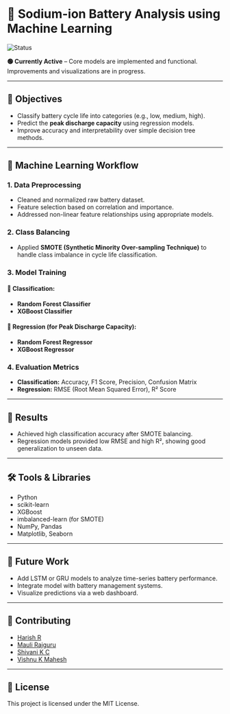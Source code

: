 # 🔋 Sodium-ion Battery Analysis using Machine Learning

![Status](https://img.shields.io/badge/Status-Working-brightgreen?style=flat-square&logo=github)

**🟢 Currently Active** – Core models are implemented and functional. Improvements and visualizations are in progress.

---

## 📌 Objectives

- Classify battery cycle life into categories (e.g., low, medium, high).
- Predict the **peak discharge capacity** using regression models.
- Improve accuracy and interpretability over simple decision tree methods.

---

## 🧠 Machine Learning Workflow

### 1. **Data Preprocessing**
- Cleaned and normalized raw battery dataset.
- Feature selection based on correlation and importance.
- Addressed non-linear feature relationships using appropriate models.

### 2. **Class Balancing**
- Applied **SMOTE (Synthetic Minority Over-sampling Technique)** to handle class imbalance in cycle life classification.

### 3. **Model Training**
#### 🔹 Classification:
- **Random Forest Classifier**
- **XGBoost Classifier**

#### 🔹 Regression (for Peak Discharge Capacity):
- **Random Forest Regressor**
- **XGBoost Regressor**

### 4. **Evaluation Metrics**
- **Classification:** Accuracy, F1 Score, Precision, Confusion Matrix
- **Regression:** RMSE (Root Mean Squared Error), R² Score

---

## 🧪 Results

- Achieved high classification accuracy after SMOTE balancing.
- Regression models provided low RMSE and high R², showing good generalization to unseen data.

---

## 🛠 Tools & Libraries

- Python
- scikit-learn
- XGBoost
- imbalanced-learn (for SMOTE)
- NumPy, Pandas
- Matplotlib, Seaborn

---

## 🚀 Future Work

- Add LSTM or GRU models to analyze time-series battery performance.
- Integrate model with battery management systems.
- Visualize predictions via a web dashboard.

---

## 🤝 Contributing

- [Harish R](https://www.linkedin.com/in/harish-r-8b68a333b/)
- [Mauli Rajguru](https://www.linkedin.com/in/maulir/)
- [Shivani K C](https://www.linkedin.com/in/shivani-k-c/)
- [Vishnu K Mahesh]()
---

## 📄 License

This project is licensed under the MIT License.
